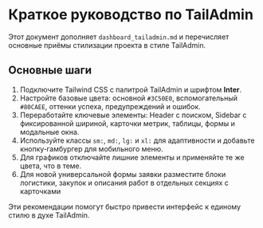 <!-- Назначение файла: краткое руководство по адаптации интерфейса TailAdmin. -->
# Краткое руководство по TailAdmin

Этот документ дополняет `dashboard_tailadmin.md` и перечисляет основные приёмы стилизации проекта в стиле TailAdmin.

## Основные шаги

1. Подключите Tailwind CSS с палитрой TailAdmin и шрифтом **Inter**.
2. Настройте базовые цвета: основной `#3C50E0`, вспомогательный `#80CAEE`, оттенки успеха, предупреждений и ошибок.
3. Переработайте ключевые элементы: Header с поиском, Sidebar с фиксированной шириной, карточки метрик, таблицы, формы и модальные окна.
4. Используйте классы `sm:`, `md:`, `lg:` и `xl:` для адаптивности и добавьте кнопку‑гамбургер для мобильного меню.
5. Для графиков отключайте лишние элементы и применяйте те же цвета, что в теме.
6. Для новой универсальной формы заявки разместите блоки логистики, закупок и
   описания работ в отдельных секциях с карточками

Эти рекомендации помогут быстро привести интерфейс к единому стилю в духе TailAdmin.
